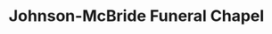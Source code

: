 ---
title: "Johnson-McBride Funeral Chapel"
url: /glencoe/johnson-mcbride-funeral-chapel/
shop: funeral directors
---